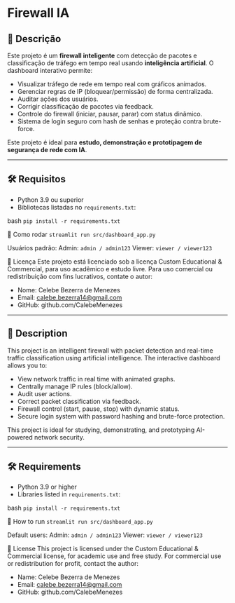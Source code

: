 # Firewall IA

## 🔐 Descrição

Este projeto é um **firewall inteligente** com detecção de pacotes e classificação de tráfego em tempo real usando **inteligência artificial**. O dashboard interativo permite:

- Visualizar tráfego de rede em tempo real com gráficos animados.
- Gerenciar regras de IP (bloquear/permissão) de forma centralizada.
- Auditar ações dos usuários.
- Corrigir classificação de pacotes via feedback.
- Controle do firewall (iniciar, pausar, parar) com status dinâmico.
- Sistema de login seguro com hash de senhas e proteção contra brute-force.

Este projeto é ideal para **estudo, demonstração e prototipagem de segurança de rede com IA**.

---

## 🛠️ Requisitos

- Python 3.9 ou superior
- Bibliotecas listadas no `requirements.txt`:

bash 
`pip install -r requirements.txt`

🚀 Como rodar
`streamlit run src/dashboard_app.py` 

Usuários padrão:
Admin: `admin / admin123`
Viewer: `viewer / viewer123`

📝 Licença
Este projeto está licenciado sob a licença Custom Educational & Commercial, para uso acadêmico e estudo livre. Para uso comercial ou redistribuição com fins lucrativos, contate o autor:

- Nome: Celebe Bezerra de Menezes
- Email: calebe.bezerra14@gmail.com
- GitHub: github.com/CalebeMenezes

--------------------------------------------------------------------------------------------------------------------------------------------------------------------------------------------------------------------------

## 🔐 Description

This project is an intelligent firewall with packet detection and real-time traffic classification using artificial intelligence. The interactive dashboard allows you to:

- View network traffic in real time with animated graphs.
- Centrally manage IP rules (block/allow).
- Audit user actions.
- Correct packet classification via feedback.
- Firewall control (start, pause, stop) with dynamic status.
- Secure login system with password hashing and brute-force protection.

This project is ideal for studying, demonstrating, and prototyping AI-powered network security.

---

## 🛠️ Requirements

- Python 3.9 or higher
- Libraries listed in `requirements.txt`:

bash
`pip install -r requirements.txt`

🚀 How to run
`streamlit run src/dashboard_app.py`

Default users:
Admin: `admin / admin123`
Viewer: `viewer / viewer123`

📝 License
This project is licensed under the Custom Educational & Commercial license, for academic use and free study. For commercial use or redistribution for profit, contact the author:

- Name: Celebe Bezerra de Menezes
- Email: calebe.bezerra14@gmail.com
- GitHub: github.com/CalebeMenezes
 
